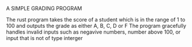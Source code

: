 A SIMPLE GRADING PROGRAM

The rust program takes the score of a student which is in the range of 1 to 100 and outputs the grade as either A, B, C, D or F
The program gracefully handles invalid inputs such as negavive numbers, number above 100, or input that is not of type interger

